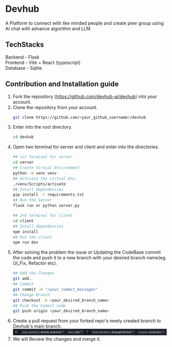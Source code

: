 # Devhub

A Platform to connect with like minded people and create peer group using AI chat with advance algorithm and LLM. 

## TechStacks

Backend - Flask<br>
Frontend - Vite + React (typescript)<br>
Database - Sqlite

## Contribution and Installation guide

1. Fork the repository (https://github.com/devhub-ai/devhub) into your account.
2. Clone the repository from your account. 
    ```bash
    git clone https://github.com/<your_github_username>/devhub
    ```
3. Enter into the root directory.
    ```bash
    cd devhub
    ```
4. Open two terminal for server and client and enter into the directories.
    ```bash
    ## 1st terminal for server
    cd server
    ## Create Virtual Environment
    python -m venv venv
    ## Activate the virtual Env.
    ./venv/Scripts/activate
    ## Intall dependencies
    pip install -r requirements.txt
    ## Run the Server
    flask run or python server.py
    ```
    ```bash
    ## 2nd terminal for client
    cd client
    ## Intall dependencies
    npm install
    ## Run the client
    npm run dev
    ```
5. After solving the problem the issue or Updating the CodeBase commit the code and push it to a new branch with your desired branch name(eg. UI_Fix, Refactor etc).
    ```bash
    ## Add the Changes
    git add.
    ## Commit 
    git commit -m "<your_commit_message>"
    ## Change Branch
    git checkout -b <your_desired_branch_name>
    ## Push the Commit code
    git push origin <your_desired_branch_name>
    ```
6. Create a pull request from your forked repo's newly created branch to Devhub's main branch.
    ![alt text](./docs/images/image.png)
7. We will Review the changes and merge it.

